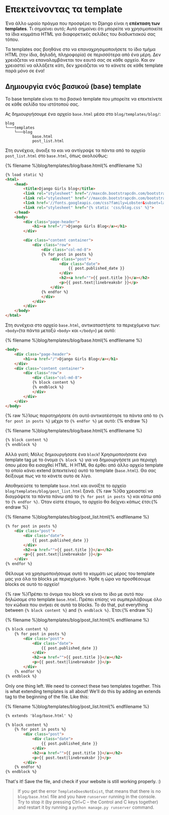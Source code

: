 # Επεκτείνοντας τα template

Ένα άλλο ωραίο πράγμα που προσφέρει το Django είναι η **επέκταση των templates**. Τι σημαίνει αυτό; Αυτό σημαίνει ότι μπορείτε να χρησιμοποιείτε τα ίδια κομμάτια HTML για διαφορετικές σελίδες του διαδυκτιακού σας τόπου.

Τα templates σας βοηθάνε στο να επαναχρησιμοποιήσετε το ίδιο τμήμα HTML (την ίδια, δηλαδή, πληροφορία) σε περισσότερα από ένα μέρη. Δεν χρειάζεται να επαναλαμβάνεται τον εαυτό σας σε κάθε αρχείο. Και αν χρειαστεί να αλλάξετε κάτι, δεν χρειάζεται να το κάνετε σε κάθε template παρά μόνο σε ένα!

## Δημιουργία ενός βασικού (base) template

Το base template είναι το πιο βασικό template που μπορείτε να επεκτείνετε σε κάθε σελίδα του ιστότοπού σας.

Ας δημιουργήσουμε ένα αρχείο `base.html` μέσα στο `blog/templates/blog/`:

    blog
    └───templates
        └───blog
                base.html
                post_list.html
    

Στη συνέχεια, άνοιξε το και να αντίγραψε τα πάντα από το αρχείο `post_list.html` στο `base.html`, όπως ακολούθως:

{% filename %}blog/templates/blog/base.html{% endfilename %}

```html
{% load static %}
<html>
    <head>
        <title>Django Girls blog</title>
        <link rel="stylesheet" href="//maxcdn.bootstrapcdn.com/bootstrap/3.2.0/css/bootstrap.min.css">
        <link rel="stylesheet" href="//maxcdn.bootstrapcdn.com/bootstrap/3.2.0/css/bootstrap-theme.min.css">
        <link href='//fonts.googleapis.com/css?family=Lobster&subset=latin,latin-ext' rel='stylesheet' type='text/css'>
        <link rel="stylesheet" href="{% static 'css/blog.css' %}">
    </head>
    <body>
        <div class="page-header">
            <h1><a href="/">Django Girls Blog</a></h1>
        </div>

        <div class="content container">
            <div class="row">
                <div class="col-md-8">
                {% for post in posts %}
                    <div class="post">
                        <div class="date">
                            {{ post.published_date }}
                        </div>
                        <h2><a href="">{{ post.title }}</a></h2>
                        <p>{{ post.text|linebreaksbr }}</p>
                    </div>
                {% endfor %}
                </div>
            </div>
        </div>
    </body>
</html>
```

Στη συνέχεια στο αρχείο `base.html`, αντικαταστήστε τα περιεχόμενα των: `<body>`(τα πάντα μεταξύ `<body>` και `</body>`) με αυτό:

{% filename %}blog/templates/blog/base.html{% endfilename %}

```html
<body>
    <div class="page-header">
        <h1><a href="/">Django Girls Blog</a></h1>
    </div>
    <div class="content container">
        <div class="row">
            <div class="col-md-8">
            {% block content %}
            {% endblock %}
            </div>
        </div>
    </div>
</body>
```

{% raw %}Ίσως παρατηρήσατε ότι αυτό αντικατέστησε τα πάντα από το `{% for post in posts %}` μέχρι το `{% endfor %}` με αυτό: {% endraw %}

{% filename %}blog/templates/blog/base.html{% endfilename %}

```html
{% block content %}
{% endblock %}
```

Αλλά γιατί; Μόλις δημιουργήσατε ένα `block`! Χρησιμοποιήσατε ένα template tag με το όνομα `{% block %}` για να δημιουργήσετε μια περιοχή όπου μέσα θα εισαχθεί HTML. Η HTML θα έρθει από άλλο αρχείο template το οποίο κάνει extend (επεκτείνει) αυτό το template (`base.html`). Θα σας δείξουμε πως να το κάνετε αυτο σε λίγο.

Αποθηκεύστε το template `base.html` και ανοίξτε το αρχείο `blog/templates/blog/post_list.html` ξανά. {% raw %}Θα χρειαστεί να διαγράψετε τα πάντα πάνω από το `{% for post in posts %}` και κάτω από το `{% endfor %}`. Όταν είστε έτοιμοι, το αρχείο θα δείχνει κάπως έτσι:{% endraw %}

{% filename %}blog/templates/blog/post_list.html{% endfilename %}

```html
{% for post in posts %}
    <div class="post">
        <div class="date">
            {{ post.published_date }}
        </div>
        <h2><a href="">{{ post.title }}</a></h2>
        <p>{{ post.text|linebreaksbr }}</p>
    </div>
{% endfor %}
```

Θέλουμε να χρησιμοποιήσουμε αυτό το κομμάτι ως μέρος του template μας για όλα τα blocks με περιεχόμενο. Ήρθε η ώρα να προσθέσουμε blocks σε αυτό το αρχείο!

{% raw %}Πρέπει το όνομα του block να είναι το ίδιο με αυτό που δηλώσαμε στο template `base.html`. Πρέπει επίσης να συμπεριλάβουμε όλο τον κώδικα που ανήκει σε αυτά τα blocks. To do that, put everything between `{% block content %}` and `{% endblock %}`. Έτσι:{% endraw %}

{% filename %}blog/templates/blog/post_list.html{% endfilename %}

```html
{% block content %}
    {% for post in posts %}
        <div class="post">
            <div class="date">
                {{ post.published_date }}
            </div>
            <h2><a href="">{{ post.title }}</a></h2>
            <p>{{ post.text|linebreaksbr }}</p>
        </div>
    {% endfor %}
{% endblock %}
```

Only one thing left. We need to connect these two templates together. This is what extending templates is all about! We'll do this by adding an extends tag to the beginning of the file. Like this:

{% filename %}blog/templates/blog/post_list.html{% endfilename %}

```html
{% extends 'blog/base.html' %}

{% block content %}
    {% for post in posts %}
        <div class="post">
            <div class="date">
                {{ post.published_date }}
            </div>
            <h2><a href="">{{ post.title }}</a></h2>
            <p>{{ post.text|linebreaksbr }}</p>
        </div>
    {% endfor %}
{% endblock %}
```

That's it! Save the file, and check if your website is still working properly. :)

> If you get the error `TemplateDoesNotExist`, that means that there is no `blog/base.html` file and you have `runserver` running in the console. Try to stop it (by pressing Ctrl+C – the Control and C keys together) and restart it by running a `python manage.py runserver` command.